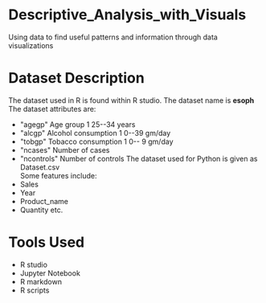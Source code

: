 # Descriptive_Analysis_with_Visuals
Using data to find useful patterns and information through data visualizations
# Dataset Description
The dataset used in R is found within R studio. The dataset name is **esoph** </br>
The dataset attributes are: </br>
* "agegp"	Age group	1 25--34 years
* "alcgp"	Alcohol consumption	1 0--39 gm/day
* "tobgp"	Tobacco consumption	1 0-- 9 gm/day
* "ncases"	Number of cases
* "ncontrols"	Number of controls
The dataset used for Python is given as Dataset.csv </br>
Some features include: </br>
* Sales
* Year
* Product_name
* Quantity etc.
# Tools Used
* R studio
* Jupyter Notebook
* R markdown
* R scripts
